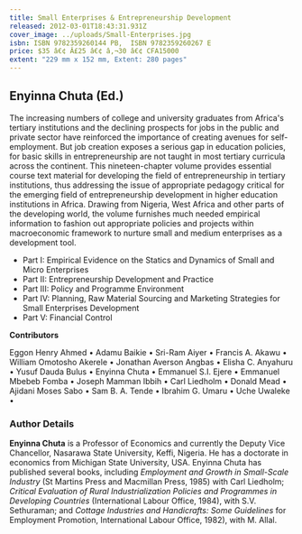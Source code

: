 ```yaml
---
title: Small Enterprises & Entrepreneurship Development
released: 2012-03-01T18:43:31.931Z
cover_image: ../uploads/Small-Enterprises.jpg
isbn: ISBN 9782359260144 PB,  ISBN 9782359260267 E
price: $35 â€¢ Â£25 â€¢ â‚¬30 â€¢ CFA15000
extent: "229 mm x 152 mm, Extent: 280 pages"
---
```

## Enyinna Chuta (Ed.)

The increasing numbers of college and university graduates from Africa's tertiary institutions and the declining prospects for jobs in the public and private sector have reinforced the importance of creating avenues for self-employment. But job creation exposes a serious gap in education policies, for basic skills in entrepreneurship are not taught in most tertiary curricula across the continent. This nineteen-chapter volume provides essential course text material for developing the field of entrepreneurship in tertiary institutions, thus addressing the issue of appropriate pedagogy critical for the emerging field of entrepreneurship development in higher education institutions in Africa. Drawing from Nigeria, West Africa and other parts of the developing world, the volume furnishes much needed empirical information to fashion out appropriate policies and projects within macroeconomic framework to nurture small and medium enterprises as a development tool.

* Part I: Empirical Evidence on the Statics and Dynamics of Small and Micro Enterprises
* Part II: Entrepreneurship Development and Practice
* Part III: Policy and Programme Environment
* Part IV: Planning, Raw Material Sourcing and Marketing Strategies for Small Enterprises Development
* Part V: Financial Control

**Contributors**

Eggon Henry Ahmed • Adamu Baikie • Sri-Ram Aiyer • Francis A. Akawu • William Omotosho Akerele • Jonathan Averson Angbas • Elisha C. Anyahuru • Yusuf Dauda Bulus • Enyinna Chuta • Emmanuel S.I. Ejere • Emmanuel Mbebeb Fomba • Joseph Mamman Ibbih • Carl Liedholm • Donald Mead • Ajidani Moses Sabo • Sam B. A. Tende • Ibrahim G. Umaru • Uche Uwaleke •

### Author Details

**Enyinna Chuta** is a Professor of Economics and currently the Deputy Vice Chancellor, Nasarawa State University, Keffi, Nigeria. He has a doctorate in economics from Michigan State University, USA. Enyinna Chuta has published several books, including *Employment and Growth in Small-Scale Industry* (St Martins Press and Macmillan Press, 1985) with Carl Liedholm; *Critical Evaluation of Rural Industrialization Policies and Programmes in Developing Countries* (International Labour Office, 1984), with S.V. Sethuraman; and *Cottage Industries and Handicrafts: Some Guidelines* for Employment Promotion, International Labour Office, 1982), with M. Allal.